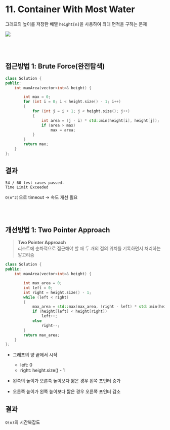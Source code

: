 # 11. Container With Most Water

그래프의 높이를 저장한 배열 `height[n]`을 사용하여 최대 면적을 구하는 문제

![](https://s3-lc-upload.s3.amazonaws.com/uploads/2018/07/17/question_11.jpg)

<br><br>

## 접근방법 1: Brute Force(완전탐색)
```cpp
class Solution {
public:
    int maxArea(vector<int>& height) {

        int max = 0;
        for (int i = 0; i < height.size() - 1; i++)
        {
            for (int j = i + 1; j < height.size(); j++)
            {
                int area = (j - i) * std::min(height[i], height[j]);
                if (area > max)
                    max = area;
            }
        }
        return max;
    }
};
```

## 결과

    54 / 60 test cases passed.
    Time Limit Exceeded

`O(n^2)`으로 timeout
-> 속도 개선 필요

<br><br>

## 개선방법 1: Two Pointer Approach

> **Two Pointer Approach**<br>
> 리스트에 순차적으로 접근해야 할 때 두 개의 점의 위치를 기록하면서 처리하는 알고리즘

```cpp
class Solution {
public:
    int maxArea(vector<int>& height) {

        int max_area = 0;
        int left = 0;
        int right = height.size() - 1;
        while (left < right)
        {
            max_area = std::max(max_area, (right - left) * std::min(height[right], height[left]));
            if (height[left] < height[right])
                left++;
            else
                right--;
        }
        return max_area;
    }
};
```

- 그래프의 양 끝에서 시작

  - left: 0
  - right: height.size() - 1

- 왼쪽의 높이가 오른쪽 높이보다 짧은 경우 왼쪽 포인터 증가
- 오른쪽 높이가 왼쪽 높이보다 짧은 경우 오른쪽 포인터 감소

## 결과

`O(n)`의 시간복잡도
